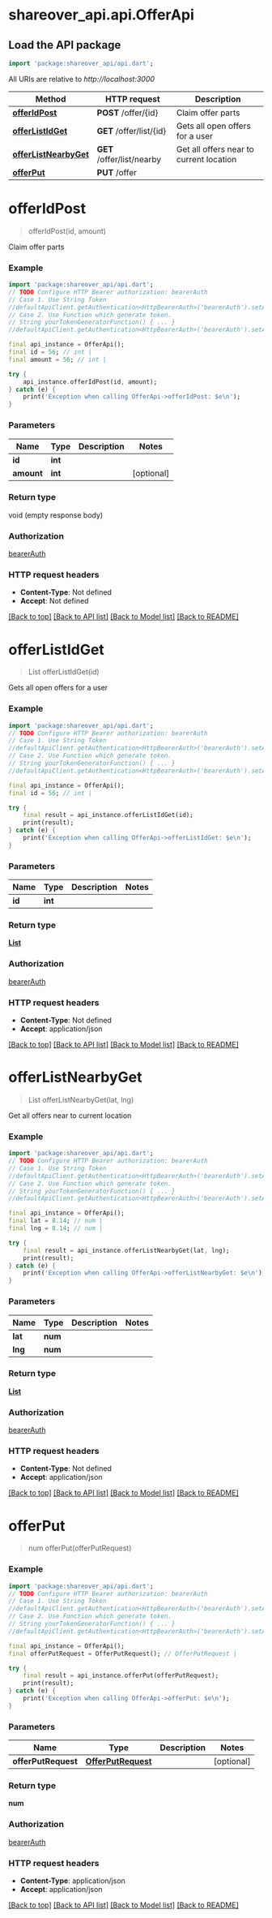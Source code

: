 # shareover_api.api.OfferApi

## Load the API package
```dart
import 'package:shareover_api/api.dart';
```

All URIs are relative to *http://localhost:3000*

Method | HTTP request | Description
------------- | ------------- | -------------
[**offerIdPost**](OfferApi.md#offeridpost) | **POST** /offer/{id} | Claim offer parts
[**offerListIdGet**](OfferApi.md#offerlistidget) | **GET** /offer/list/{id} | Gets all open offers for a user
[**offerListNearbyGet**](OfferApi.md#offerlistnearbyget) | **GET** /offer/list/nearby | Get all offers near to current location
[**offerPut**](OfferApi.md#offerput) | **PUT** /offer | 


# **offerIdPost**
> offerIdPost(id, amount)

Claim offer parts

### Example
```dart
import 'package:shareover_api/api.dart';
// TODO Configure HTTP Bearer authorization: bearerAuth
// Case 1. Use String Token
//defaultApiClient.getAuthentication<HttpBearerAuth>('bearerAuth').setAccessToken('YOUR_ACCESS_TOKEN');
// Case 2. Use Function which generate token.
// String yourTokenGeneratorFunction() { ... }
//defaultApiClient.getAuthentication<HttpBearerAuth>('bearerAuth').setAccessToken(yourTokenGeneratorFunction);

final api_instance = OfferApi();
final id = 56; // int | 
final amount = 56; // int | 

try {
    api_instance.offerIdPost(id, amount);
} catch (e) {
    print('Exception when calling OfferApi->offerIdPost: $e\n');
}
```

### Parameters

Name | Type | Description  | Notes
------------- | ------------- | ------------- | -------------
 **id** | **int**|  | 
 **amount** | **int**|  | [optional] 

### Return type

void (empty response body)

### Authorization

[bearerAuth](../README.md#bearerAuth)

### HTTP request headers

 - **Content-Type**: Not defined
 - **Accept**: Not defined

[[Back to top]](#) [[Back to API list]](../README.md#documentation-for-api-endpoints) [[Back to Model list]](../README.md#documentation-for-models) [[Back to README]](../README.md)

# **offerListIdGet**
> List<Offer> offerListIdGet(id)

Gets all open offers for a user

### Example
```dart
import 'package:shareover_api/api.dart';
// TODO Configure HTTP Bearer authorization: bearerAuth
// Case 1. Use String Token
//defaultApiClient.getAuthentication<HttpBearerAuth>('bearerAuth').setAccessToken('YOUR_ACCESS_TOKEN');
// Case 2. Use Function which generate token.
// String yourTokenGeneratorFunction() { ... }
//defaultApiClient.getAuthentication<HttpBearerAuth>('bearerAuth').setAccessToken(yourTokenGeneratorFunction);

final api_instance = OfferApi();
final id = 56; // int | 

try {
    final result = api_instance.offerListIdGet(id);
    print(result);
} catch (e) {
    print('Exception when calling OfferApi->offerListIdGet: $e\n');
}
```

### Parameters

Name | Type | Description  | Notes
------------- | ------------- | ------------- | -------------
 **id** | **int**|  | 

### Return type

[**List<Offer>**](Offer.md)

### Authorization

[bearerAuth](../README.md#bearerAuth)

### HTTP request headers

 - **Content-Type**: Not defined
 - **Accept**: application/json

[[Back to top]](#) [[Back to API list]](../README.md#documentation-for-api-endpoints) [[Back to Model list]](../README.md#documentation-for-models) [[Back to README]](../README.md)

# **offerListNearbyGet**
> List<OfferLocation> offerListNearbyGet(lat, lng)

Get all offers near to current location

### Example
```dart
import 'package:shareover_api/api.dart';
// TODO Configure HTTP Bearer authorization: bearerAuth
// Case 1. Use String Token
//defaultApiClient.getAuthentication<HttpBearerAuth>('bearerAuth').setAccessToken('YOUR_ACCESS_TOKEN');
// Case 2. Use Function which generate token.
// String yourTokenGeneratorFunction() { ... }
//defaultApiClient.getAuthentication<HttpBearerAuth>('bearerAuth').setAccessToken(yourTokenGeneratorFunction);

final api_instance = OfferApi();
final lat = 8.14; // num | 
final lng = 8.14; // num | 

try {
    final result = api_instance.offerListNearbyGet(lat, lng);
    print(result);
} catch (e) {
    print('Exception when calling OfferApi->offerListNearbyGet: $e\n');
}
```

### Parameters

Name | Type | Description  | Notes
------------- | ------------- | ------------- | -------------
 **lat** | **num**|  | 
 **lng** | **num**|  | 

### Return type

[**List<OfferLocation>**](OfferLocation.md)

### Authorization

[bearerAuth](../README.md#bearerAuth)

### HTTP request headers

 - **Content-Type**: Not defined
 - **Accept**: application/json

[[Back to top]](#) [[Back to API list]](../README.md#documentation-for-api-endpoints) [[Back to Model list]](../README.md#documentation-for-models) [[Back to README]](../README.md)

# **offerPut**
> num offerPut(offerPutRequest)



### Example
```dart
import 'package:shareover_api/api.dart';
// TODO Configure HTTP Bearer authorization: bearerAuth
// Case 1. Use String Token
//defaultApiClient.getAuthentication<HttpBearerAuth>('bearerAuth').setAccessToken('YOUR_ACCESS_TOKEN');
// Case 2. Use Function which generate token.
// String yourTokenGeneratorFunction() { ... }
//defaultApiClient.getAuthentication<HttpBearerAuth>('bearerAuth').setAccessToken(yourTokenGeneratorFunction);

final api_instance = OfferApi();
final offerPutRequest = OfferPutRequest(); // OfferPutRequest | 

try {
    final result = api_instance.offerPut(offerPutRequest);
    print(result);
} catch (e) {
    print('Exception when calling OfferApi->offerPut: $e\n');
}
```

### Parameters

Name | Type | Description  | Notes
------------- | ------------- | ------------- | -------------
 **offerPutRequest** | [**OfferPutRequest**](OfferPutRequest.md)|  | [optional] 

### Return type

**num**

### Authorization

[bearerAuth](../README.md#bearerAuth)

### HTTP request headers

 - **Content-Type**: application/json
 - **Accept**: application/json

[[Back to top]](#) [[Back to API list]](../README.md#documentation-for-api-endpoints) [[Back to Model list]](../README.md#documentation-for-models) [[Back to README]](../README.md)

